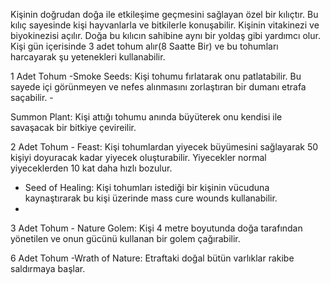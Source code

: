 Kişinin doğrudan doğa ile etkileşime geçmesini sağlayan özel bir kılıçtır. Bu kılıç sayesinde kişi hayvanlarla ve bitkilerle konuşabilir. Kişinin vitakinezi ve biyokinezisi açılır. Doğa bu kılıcın sahibine aynı bir yoldaş gibi yardımcı olur. Kişi gün içerisinde 3 adet tohum alır(8 Saatte Bir) ve bu tohumları harcayarak şu yetenekleri kullanabilir.


1 Adet Tohum -Smoke Seeds: 
Kişi tohumu fırlatarak onu patlatabilir. Bu sayede içi görünmeyen ve nefes alınmasını zorlaştıran bir dumanı etrafa saçabilir. -

Summon Plant: Kişi attığı tohumu anında büyüterek onu kendisi ile savaşacak bir bitkiye çevireilir.


2 Adet Tohum - Feast: 
Kişi tohumlardan yiyecek büyümesini sağlayarak 50 kişiyi doyuracak kadar yiyecek oluşturabilir. Yiyecekler normal yiyeceklerden 10 kat daha hızlı bozulur. 

- Seed of Healing: Kişi tohumları istediği bir kişinin vücuduna kaynaştırarak bu kişi üzerinde mass cure wounds kullanabilir.
- 

3 Adet Tohum -
Nature Golem: Kişi 4 metre boyutunda doğa tarafından yönetilen ve onun gücünü kullanan bir golem çağırabilir.


6 Adet Tohum -Wrath of Nature: Etraftaki doğal bütün varlıklar rakibe saldırmaya başlar. 